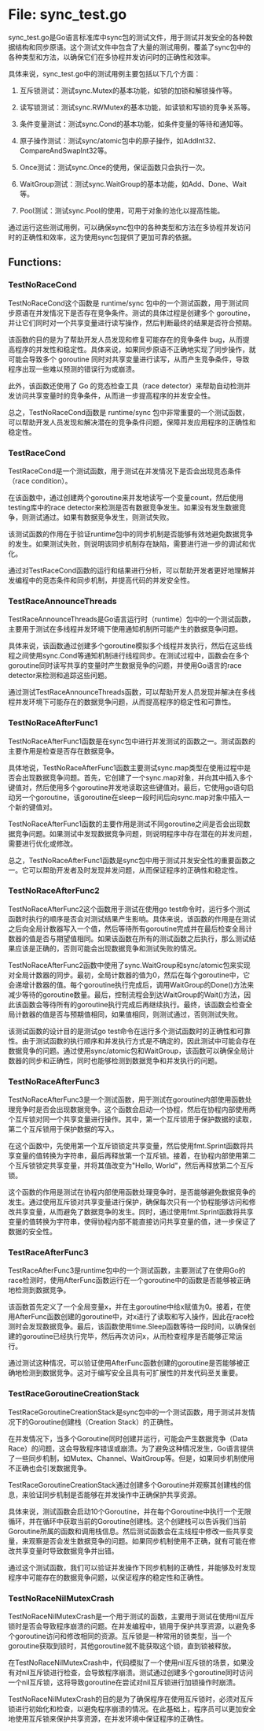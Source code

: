 # File: sync_test.go

sync_test.go是Go语言标准库中sync包的测试文件，用于测试并发安全的各种数据结构和同步原语。这个测试文件中包含了大量的测试用例，覆盖了sync包中的各种类型和方法，以确保它们在多协程并发访问时的正确性和效率。

具体来说，sync_test.go中的测试用例主要包括以下几个方面：

1. 互斥锁测试：测试sync.Mutex的基本功能，如锁的加锁和解锁操作等。

2. 读写锁测试：测试sync.RWMutex的基本功能，如读锁和写锁的竞争关系等。

3. 条件变量测试：测试sync.Cond的基本功能，如条件变量的等待和通知等。

4. 原子操作测试：测试sync/atomic包中的原子操作，如AddInt32、CompareAndSwapInt32等。

5. Once测试：测试sync.Once的使用，保证函数只会执行一次。

6. WaitGroup测试：测试sync.WaitGroup的基本功能，如Add、Done、Wait等。

7. Pool测试：测试sync.Pool的使用，可用于对象的池化以提高性能。

通过运行这些测试用例，可以确保sync包中的各种类型和方法在多协程并发访问时的正确性和效率，这为使用sync包提供了更加可靠的依据。

## Functions:

### TestNoRaceCond

TestNoRaceCond这个函数是 runtime/sync 包中的一个测试函数，用于测试同步原语在并发情况下是否存在竞争条件。测试的具体过程是创建多个 goroutine，并让它们同时对一个共享变量进行读写操作，然后判断最终的结果是否符合预期。

该函数的目的是为了帮助开发人员发现和修复可能存在的竞争条件 bug，从而提高程序的并发性和稳定性。具体来说，如果同步原语不正确地实现了同步操作，就可能会导致多个 goroutine 同时对共享变量进行读写，从而产生竞争条件，导致程序出现一些难以预测的错误行为或崩溃。

此外，该函数还使用了 Go 的竞态检查工具（race detector）来帮助自动检测并发访问共享变量时的竞争条件，从而进一步提高程序的并发安全性。

总之，TestNoRaceCond函数是 runtime/sync 包中非常重要的一个测试函数，可以帮助开发人员发现和解决潜在的竞争条件问题，保障并发应用程序的正确性和稳定性。



### TestRaceCond

TestRaceCond是一个测试函数，用于测试在并发情况下是否会出现竞态条件（race condition）。

在该函数中，通过创建两个goroutine来并发地读写一个变量count，然后使用testing库中的race detector来检测是否有数据竞争发生。如果没有发生数据竞争，则测试通过。如果有数据竞争发生，则测试失败。

该测试函数的作用在于验证runtime包中的同步机制是否能够有效地避免数据竞争的发生。如果测试失败，则说明该同步机制存在缺陷，需要进行进一步的调试和优化。

通过对TestRaceCond函数的运行和结果进行分析，可以帮助开发者更好地理解并发编程中的竞态条件和同步机制，并提高代码的并发安全性。



### TestRaceAnnounceThreads

TestRaceAnnounceThreads是Go语言运行时（runtime）包中的一个测试函数，主要用于测试在多线程并发环境下使用通知机制所可能产生的数据竞争问题。

具体来说，该函数通过创建多个goroutine模拟多个线程并发执行，然后在这些线程之间使用sync.Cond等通知机制进行线程同步。在测试过程中，函数会在多个goroutine同时读写共享的变量时产生数据竞争的问题，并使用Go语言的race detector来检测和追踪这些问题。

通过测试TestRaceAnnounceThreads函数，可以帮助开发人员发现并解决在多线程并发环境下可能存在的数据竞争问题，从而提高程序的稳定性和可靠性。



### TestNoRaceAfterFunc1

TestNoRaceAfterFunc1函数是在sync包中进行并发测试的函数之一。测试函数的主要作用是检查是否存在数据竞争。

具体地说，TestNoRaceAfterFunc1函数主要测试sync.map类型在使用过程中是否会出现数据竞争问题。首先，它创建了一个sync.map对象，并向其中插入多个键值对，然后使用多个goroutine并发地读取这些键值对。最后，它使用go语句启动另一个goroutine，该goroutine在sleep一段时间后向sync.map对象中插入一个新的键值对。

TestNoRaceAfterFunc1函数的主要作用是测试不同goroutine之间是否会出现数据竞争问题。如果测试中发现数据竞争问题，则说明程序中存在潜在的并发问题，需要进行优化或修改。

总之，TestNoRaceAfterFunc1函数是sync包中用于测试并发安全性的重要函数之一。它可以帮助开发者及时发现并发问题，从而保证程序的正确性和稳定性。



### TestNoRaceAfterFunc2

TestNoRaceAfterFunc2这个函数用于测试在使用go test命令时，运行多个测试函数时执行的顺序是否会对测试结果产生影响。具体来说，该函数的作用是在测试之后向全局计数器写入一个值，然后等待所有goroutine完成并在最后检查全局计数器的值是否与期望值相同。如果该函数在所有的测试函数之后执行，那么测试结果应该是正确的，否则可能会出现数据竞争和测试失败的情况。

TestNoRaceAfterFunc2函数中使用了sync.WaitGroup和sync/atomic包来实现对全局计数器的同步。最初，全局计数器的值为0，然后在每个goroutine中，它会递增计数器的值。每个goroutine执行完成后，调用WaitGroup的Done()方法来减少等待的goroutine数量。最后，控制流程会到达WaitGroup的Wait()方法，因此该函数会等待所有的goroutine执行完成后再继续执行。最终，该函数会检查全局计数器的值是否与预期值相同，如果值相同，则测试通过，否则测试失败。

该测试函数的设计目的是测试go test命令在运行多个测试函数时的正确性和可靠性。由于测试函数的执行顺序和并发执行方式是不确定的，因此测试中可能会存在数据竞争的问题。通过使用sync/atomic包和WaitGroup，该函数可以确保全局计数器的同步和正确性，同时也能够检测到数据竞争和并发执行的问题。



### TestNoRaceAfterFunc3

TestNoRaceAfterFunc3是一个测试函数，用于测试在goroutine内部使用函数处理竞争时是否会出现数据竞争。这个函数会启动一个协程，然后在协程内部使用两个互斥锁对同一个共享变量进行操作。其中，第一个互斥锁用于保护数据的读取，第二个互斥锁用于保护数据的写入。

在这个函数中，先使用第一个互斥锁锁定共享变量，然后使用fmt.Sprint函数将共享变量的值转换为字符串，最后再释放第一个互斥锁。接着，在协程内部使用第二个互斥锁锁定共享变量，并将其值改变为"Hello, World"，然后再释放第二个互斥锁。

这个函数的作用是测试在协程内部使用函数处理竞争时，是否能够避免数据竞争的发生。通过使用互斥锁对共享变量进行保护，确保每次只有一个协程能够访问和修改共享变量，从而避免了数据竞争的发生。同时，通过使用fmt.Sprint函数将共享变量的值转换为字符串，使得协程内部不能直接访问共享变量的值，进一步保证了数据的安全性。



### TestRaceAfterFunc3

TestRaceAfterFunc3是runtime包中的一个测试函数，主要测试了在使用Go的race检测时，使用AfterFunc函数运行在一个goroutine中的函数是否能够被正确地检测到数据竞争。

该函数首先定义了一个全局变量x，并在主goroutine中给x赋值为0。接着，在使用AfterFunc函数创建的goroutine中，对x进行了读取和写入操作，因此在race检测时会发现数据竞争。最后，该函数使用time.Sleep函数等待一段时间，以确保创建的goroutine已经执行完毕，然后再次访问x，从而检查程序是否能够正常运行。

通过测试这种情况，可以验证使用AfterFunc函数创建的goroutine是否能够被正确地检测到数据竞争。这对于编写安全且具有可扩展性的并发代码至关重要。



### TestRaceGoroutineCreationStack

TestRaceGoroutineCreationStack是sync包中的一个测试函数，用于测试并发情况下的Goroutine创建栈（Creation Stack）的正确性。

在并发情况下，当多个Goroutine同时创建并运行，可能会产生数据竞争（Data Race）的问题，这会导致程序错误或崩溃。为了避免这种情况发生，Go语言提供了一些同步机制，如Mutex、Channel、WaitGroup等。但是，如果同步机制使用不正确也会引发数据竞争。

TestRaceGoroutineCreationStack通过创建多个Goroutine并观察其创建栈的信息，来验证同步机制是否能够在并发操作中正确保护共享资源。

具体来说，测试函数会启动10个Goroutine，并在每个Goroutine中执行一个无限循环，并在循环中获取当前的Goroutine创建栈。这个创建栈可以告诉我们当前Goroutine所属的函数和调用栈信息。然后测试函数会在主线程中修改一些共享变量，来观察是否会发生数据竞争的问题。如果同步机制使用不正确，就有可能在修改共享变量时导致数据竞争并出错。

通过这个测试函数，我们可以验证并发操作下同步机制的正确性，并能够及时发现程序中可能存在的数据竞争问题，以保证程序的稳定性和正确性。



### TestNoRaceNilMutexCrash

TestNoRaceNilMutexCrash是一个用于测试的函数，主要用于测试在使用nil互斥锁时是否会导致程序崩溃的问题。在并发编程中，锁用于保护共享资源，以避免多个goroutine访问和修改相同的资源。互斥锁是一种常用的锁类型，当一个goroutine获取到锁时，其他goroutine就不能获取这个锁，直到锁被释放。

在TestNoRaceNilMutexCrash中，代码模拟了一个使用nil互斥锁的场景，如果没有对nil互斥锁进行检查，会导致程序崩溃。测试通过创建多个goroutine同时访问一个nil互斥锁，这将导致goroutine在尝试对nil互斥锁进行加锁操作时崩溃。

TestNoRaceNilMutexCrash的目的是为了确保程序在使用互斥锁时，必须对互斥锁进行初始化和检查，以避免程序崩溃的情况。在此基础上，程序员可以更加安全地使用互斥锁来保护共享资源，在并发环境中保证程序的正确性。



